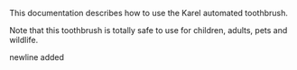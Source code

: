 This documentation describes how to use the Karel automated toothbrush.

Note that this toothbrush is totally safe to use for children, adults, pets and wildlife.

newline added
